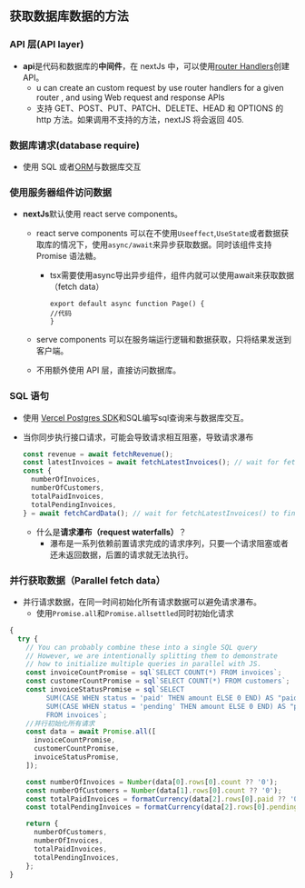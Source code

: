 ## 获取数据库数据的方法

### API 层(API layer)

- **api**是代码和数据库的**中间件**，在 nextJs 中，可以使用[router Handlers](https://nextjs.org/docs/app/building-your-application/routing/route-handlers)创建 API。
  - u can create an custom request by use router handlers for a given router , and using Web request and response APIs
  - 支持 GET、POST、PUT、PATCH、DELETE、HEAD 和 OPTIONS 的 http 方法。如果调用不支持的方法，nextJS 将会返回 405.

### 数据库请求(database require)

- 使用 SQL 或者[ORM](https://vercel.com/docs/storage/vercel-postgres/using-an-orm)与数据库交互

### 使用服务器组件访问数据

- **nextJs**默认使用 react serve components。
  - react serve components 可以在不使用`Useeffect`,`UseState`或者数据获取库的情况下，使用`async/await`来异步获取数据。同时该组件支持 Promise 语法糖。
  
    - tsx需要使用async导出异步组件，组件内就可以使用await来获取数据（fetch data）
  
      ```tsx
      export default async function Page() {
      //代码
      }
      ```
  
  - serve components 可以在服务端运行逻辑和数据获取，只将结果发送到客户端。
  
  - 不用额外使用 API 层，直接访问数据库。

### SQL 语句

- 使用 [Vercel Postgres SDK](https://vercel.com/docs/storage/vercel-postgres/sdk)和SQL编写sql查询来与数据库交互。

- 当你同步执行接口请求，可能会导致请求相互阻塞，导致请求瀑布

  ```ts
  const revenue = await fetchRevenue();
  const latestInvoices = await fetchLatestInvoices(); // wait for fetchRevenue() to finish
  const {
    numberOfInvoices,
    numberOfCustomers,
    totalPaidInvoices,
    totalPendingInvoices,
  } = await fetchCardData(); // wait for fetchLatestInvoices() to finish
  ```

  - 什么是**请求瀑布（request waterfalls）**？
    - 瀑布是一系列依赖前置请求完成的请求序列，只要一个请求阻塞或者还未返回数据，后置的请求就无法执行。

### 并行获取数据（Parallel fetch data）

- 并行请求数据，在同一时间初始化所有请求数据可以避免请求瀑布。
  - 使用`Promise.all`和`Promise.allsettled`同时初始化请求

```ts
{
  try {
    // You can probably combine these into a single SQL query
    // However, we are intentionally splitting them to demonstrate
    // how to initialize multiple queries in parallel with JS.
    const invoiceCountPromise = sql`SELECT COUNT(*) FROM invoices`;
    const customerCountPromise = sql`SELECT COUNT(*) FROM customers`;
    const invoiceStatusPromise = sql`SELECT
         SUM(CASE WHEN status = 'paid' THEN amount ELSE 0 END) AS "paid",
         SUM(CASE WHEN status = 'pending' THEN amount ELSE 0 END) AS "pending"
         FROM invoices`;
	//并行初始化所有请求	
    const data = await Promise.all([
      invoiceCountPromise,
      customerCountPromise,
      invoiceStatusPromise,
    ]);

    const numberOfInvoices = Number(data[0].rows[0].count ?? '0');
    const numberOfCustomers = Number(data[1].rows[0].count ?? '0');
    const totalPaidInvoices = formatCurrency(data[2].rows[0].paid ?? '0');
    const totalPendingInvoices = formatCurrency(data[2].rows[0].pending ?? '0');

    return {
      numberOfCustomers,
      numberOfInvoices,
      totalPaidInvoices,
      totalPendingInvoices,
    };
}
  
```

